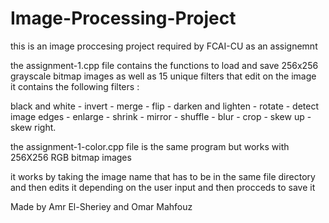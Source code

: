 # Image-Processing-Project  
this is an image proccesing project required by FCAI-CU as an assignemnt

the assignment-1.cpp file contains the functions to load and save 256x256 grayscale bitmap images as well as 15 unique filters that edit on the image   
it contains the following filters :  

black and white - invert - merge - flip - darken and lighten - rotate - detect image edges - enlarge - shrink - mirror - shuffle - blur - crop - skew up - skew right.  

the assignment-1-color.cpp file is the same program but works with 256X256 RGB bitmap images

it works by taking the image name that has to be in the same file directory and then edits it depending on the user input and then procceds to save it    

Made by Amr El-Sheriey and Omar Mahfouz  

